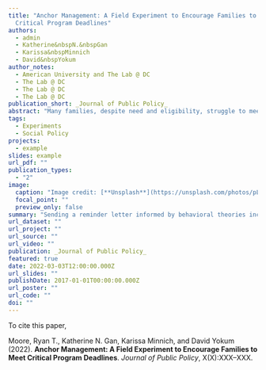 ```yaml
---
title: "Anchor Management: A Field Experiment to Encourage Families to Meet
  Critical Program Deadlines"
authors:
  - admin
  - Katherine&nbspN.&nbspGan
  - Karissa&nbspMinnich
  - David&nbspYokum
author_notes:
  - American University and The Lab @ DC
  - The Lab @ DC
  - The Lab @ DC
  - The Lab @ DC
publication_short: _Journal of Public Policy_
abstract: "Many families, despite need and eligibility, struggle to meet program deadlines to retain critical benefits. When families fail to complete program recertification on time, they lose needed support. While scholars have tested behavioral theories like chunking, implementation intention, and loss framing to promote program uptake, less is known about how well-designed communications can promote continuity through successful recertification, especially where recertification entails significant administrative burden. Further, scant evidence guides how best to frame recertification deadlines. In a randomized trial with government partners (n = 3,539), we find that sending a reminder letter informed by these behavioral theories increased the number of families maintaining participation by 14 percent. Further, anchoring people to a deadline month may suffice to thread the motivational needle: overcoming procrastination without lowering self-efficacy by anchoring them to a specific day. Adopting the most effective letter in Washington, DC would lead 766 more families to participate uninterrupted each year."
tags:
  - Experiments
  - Social Policy
projects:
  - example
slides: example
url_pdf: ""
publication_types:
  - "2"
image:
  caption: "Image credit: [**Unsplash**](https://unsplash.com/photos/pLCdAaMFLTE)"
  focal_point: ""
  preview_only: false
summary: "Sending a reminder letter informed by behavioral theories increased the number of families successfully navigating welfare recertification by 14 percent. Further, anchoring people to a deadline month may suffice to thread the motivational needle: overcoming procrastination without lowering self-efficacy by anchoring them to a specific day."
url_dataset: ""
url_project: ""
url_source: ""
url_video: ""
publication: _Journal of Public Policy_
featured: true
date: 2022-03-03T12:00:00.000Z
url_slides: ""
publishDate: 2017-01-01T00:00:00.000Z
url_poster: ""
url_code: ""
doi: ""
---
```

To cite this paper, 

Moore, Ryan T., Katherine N. Gan, Karissa Minnich, and David Yokum (2022). **Anchor Management: A Field Experiment to Encourage Families to Meet Critical Program Deadlines**. _Journal of Public Policy_, X(X):XXX–XXX.
